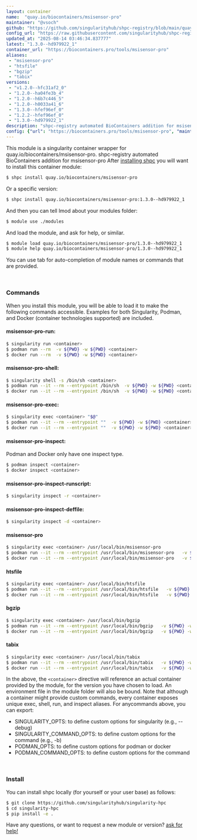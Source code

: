 ```yaml
---
layout: container
name:  "quay.io/biocontainers/msisensor-pro"
maintainer: "@vsoch"
github: "https://github.com/singularityhub/shpc-registry/blob/main/quay.io/biocontainers/msisensor-pro/container.yaml"
config_url: "https://raw.githubusercontent.com/singularityhub/shpc-registry/main/quay.io/biocontainers/msisensor-pro/container.yaml"
updated_at: "2025-08-14 03:46:34.837777"
latest: "1.3.0--hd979922_1"
container_url: "https://biocontainers.pro/tools/msisensor-pro"
aliases:
 - "msisensor-pro"
 - "htsfile"
 - "bgzip"
 - "tabix"
versions:
 - "v1.2.0--hfc31af2_0"
 - "1.2.0--ha04fe3b_4"
 - "1.2.0--h6b7c446_5"
 - "1.2.0--h0033a41_6"
 - "1.3.0--hfef96ef_0"
 - "1.2.2--hfef96ef_0"
 - "1.3.0--hd979922_1"
description: "shpc-registry automated BioContainers addition for msisensor-pro"
config: {"url": "https://biocontainers.pro/tools/msisensor-pro", "maintainer": "@vsoch", "description": "shpc-registry automated BioContainers addition for msisensor-pro", "latest": {"1.3.0--hd979922_1": "sha256:d118f13ee01ebbca9987381e1074aba663c758cd35d4c60b19faef03d29df2ea"}, "tags": {"v1.2.0--hfc31af2_0": "sha256:7a73de995ab598c1819d5476f7450ad0c311d5235651a6466c445d74338d230e", "1.2.0--ha04fe3b_4": "sha256:9499c1a8c58ae0ab30c37a51d36a4d795a2093425e1ad671d0ce0d33723940b7", "1.2.0--h6b7c446_5": "sha256:0eee22d164943f85240465d8fa7b2efb1131ba1a416852436210e9caab6ca1db", "1.2.0--h0033a41_6": "sha256:809d8765edd4c9368302ef0e9c4467e5bea6131e9c1388bfa44b2dfcf62a4fbd", "1.3.0--hfef96ef_0": "sha256:a681739cc6553ee5ede9be49705e9c40637eae3cef119d75a7dbebfd98ba806a", "1.2.2--hfef96ef_0": "sha256:41ed3eb53be24a27832639784ef3fa2f858519b2cb7d9192c9559e71b012cf89", "1.3.0--hd979922_1": "sha256:d118f13ee01ebbca9987381e1074aba663c758cd35d4c60b19faef03d29df2ea"}, "docker": "quay.io/biocontainers/msisensor-pro", "aliases": {"msisensor-pro": "/usr/local/bin/msisensor-pro", "htsfile": "/usr/local/bin/htsfile", "bgzip": "/usr/local/bin/bgzip", "tabix": "/usr/local/bin/tabix"}}
---
```


This module is a singularity container wrapper for quay.io/biocontainers/msisensor-pro.
shpc-registry automated BioContainers addition for msisensor-pro
After [installing shpc](#install) you will want to install this container module:


```bash
$ shpc install quay.io/biocontainers/msisensor-pro
```

Or a specific version:

```bash
$ shpc install quay.io/biocontainers/msisensor-pro:1.3.0--hd979922_1
```

And then you can tell lmod about your modules folder:

```bash
$ module use ./modules
```

And load the module, and ask for help, or similar.

```bash
$ module load quay.io/biocontainers/msisensor-pro/1.3.0--hd979922_1
$ module help quay.io/biocontainers/msisensor-pro/1.3.0--hd979922_1
```

You can use tab for auto-completion of module names or commands that are provided.

<br>

### Commands

When you install this module, you will be able to load it to make the following commands accessible.
Examples for both Singularity, Podman, and Docker (container technologies supported) are included.

#### msisensor-pro-run:

```bash
$ singularity run <container>
$ podman run --rm  -v ${PWD} -w ${PWD} <container>
$ docker run --rm  -v ${PWD} -w ${PWD} <container>
```

#### msisensor-pro-shell:

```bash
$ singularity shell -s /bin/sh <container>
$ podman run --it --rm --entrypoint /bin/sh  -v ${PWD} -w ${PWD} <container>
$ docker run --it --rm --entrypoint /bin/sh  -v ${PWD} -w ${PWD} <container>
```

#### msisensor-pro-exec:

```bash
$ singularity exec <container> "$@"
$ podman run --it --rm --entrypoint ""  -v ${PWD} -w ${PWD} <container> "$@"
$ docker run --it --rm --entrypoint ""  -v ${PWD} -w ${PWD} <container> "$@"
```

#### msisensor-pro-inspect:

Podman and Docker only have one inspect type.

```bash
$ podman inspect <container>
$ docker inspect <container>
```

#### msisensor-pro-inspect-runscript:

```bash
$ singularity inspect -r <container>
```

#### msisensor-pro-inspect-deffile:

```bash
$ singularity inspect -d <container>
```


#### msisensor-pro

```bash
$ singularity exec <container> /usr/local/bin/msisensor-pro
$ podman run --it --rm --entrypoint /usr/local/bin/msisensor-pro   -v ${PWD} -w ${PWD} <container> -c " $@"
$ docker run --it --rm --entrypoint /usr/local/bin/msisensor-pro   -v ${PWD} -w ${PWD} <container> -c " $@"
```


#### htsfile

```bash
$ singularity exec <container> /usr/local/bin/htsfile
$ podman run --it --rm --entrypoint /usr/local/bin/htsfile   -v ${PWD} -w ${PWD} <container> -c " $@"
$ docker run --it --rm --entrypoint /usr/local/bin/htsfile   -v ${PWD} -w ${PWD} <container> -c " $@"
```


#### bgzip

```bash
$ singularity exec <container> /usr/local/bin/bgzip
$ podman run --it --rm --entrypoint /usr/local/bin/bgzip   -v ${PWD} -w ${PWD} <container> -c " $@"
$ docker run --it --rm --entrypoint /usr/local/bin/bgzip   -v ${PWD} -w ${PWD} <container> -c " $@"
```


#### tabix

```bash
$ singularity exec <container> /usr/local/bin/tabix
$ podman run --it --rm --entrypoint /usr/local/bin/tabix   -v ${PWD} -w ${PWD} <container> -c " $@"
$ docker run --it --rm --entrypoint /usr/local/bin/tabix   -v ${PWD} -w ${PWD} <container> -c " $@"
```



In the above, the `<container>` directive will reference an actual container provided
by the module, for the version you have chosen to load. An environment file in the
module folder will also be bound. Note that although a container
might provide custom commands, every container exposes unique exec, shell, run, and
inspect aliases. For anycommands above, you can export:

 - SINGULARITY_OPTS: to define custom options for singularity (e.g., --debug)
 - SINGULARITY_COMMAND_OPTS: to define custom options for the command (e.g., -b)
 - PODMAN_OPTS: to define custom options for podman or docker
 - PODMAN_COMMAND_OPTS: to define custom options for the command

<br>

### Install

You can install shpc locally (for yourself or your user base) as follows:

```bash
$ git clone https://github.com/singularityhub/singularity-hpc
$ cd singularity-hpc
$ pip install -e .
```

Have any questions, or want to request a new module or version? [ask for help!](https://github.com/singularityhub/singularity-hpc/issues)
